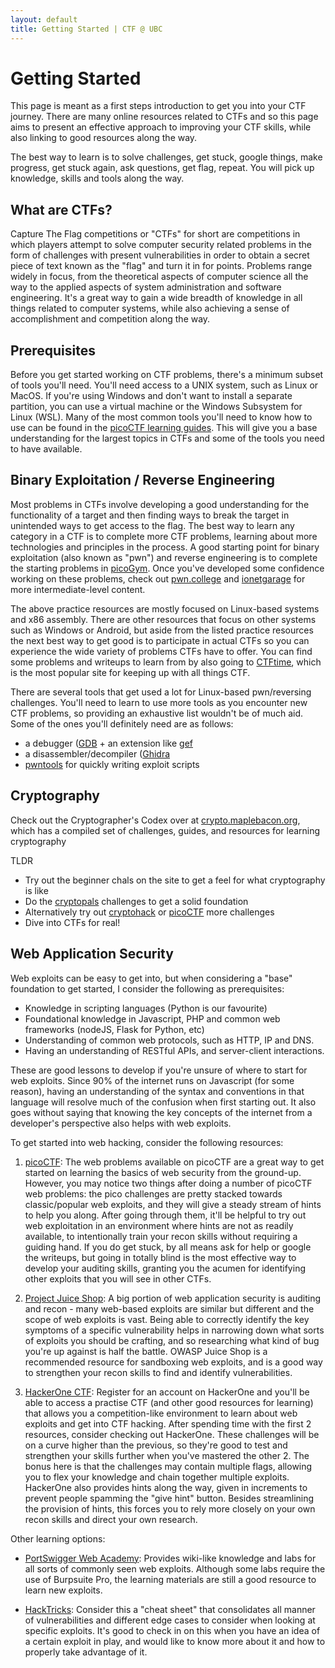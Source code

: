 ```yaml
---
layout: default
title: Getting Started | CTF @ UBC
---
```


# Getting Started

This page is meant as a first steps introduction to get you into your CTF journey. There are many online resources related to CTFs and so this page aims to present an effective approach to improving your CTF skills, while also linking to good resources along the way.

The best way to learn is to solve challenges, get stuck, google things, make progress, get stuck again, ask questions, get flag, repeat. You will pick up knowledge, skills and tools along the way.

## What are CTFs?

Capture The Flag competitions or "CTFs" for short are competitions in which players attempt to solve computer security related problems in the form of challenges with present vulnerabilities in order to obtain a secret piece of text known as the "flag" and turn it in for points. Problems range widely in focus, from the theoretical aspects of computer science all the way to the applied aspects of system administration and software engineering. It's a great way to gain a wide breadth of knowledge in all things related to computer systems, while also achieving a sense of accomplishment and competition along the way.

## Prerequisites

Before you get started working on CTF problems, there's a minimum subset of tools you'll need. You'll need access to a UNIX system, such as Linux or MacOS. If you're using Windows and don't want to install a separate partition, you can use a virtual machine or the Windows Subsystem for Linux (WSL). Many of the most common tools you'll need to know how to use can be found in the [picoCTF learning guides](https://picoctf.org/resources). This will give you a base understanding for the largest topics in CTFs and some of the tools you need to have available.


## Binary Exploitation / Reverse Engineering

Most problems in CTFs involve developing a good understanding for the functionality of a target and then finding ways to break the target in unintended ways to get access to the flag. The best way to learn any category in a CTF is to complete more CTF problems, learning about more technologies and principles in the process. A good starting point for binary exploitation (also known as "pwn") and reverse engineering is to complete the starting problems in [picoGym](https://picoctf.org/index#picogym). Once you've developed some confidence working on these problems, check out [pwn.college](pwn.college) and [ionetgarage](http://io.netgarage.org/) for more intermediate-level content.

The above practice resources are mostly focused on Linux-based systems and x86 assembly. There are other resources that focus on other systems such as Windows or Android, but aside from the listed practice resources the next best way to get good is to participate in actual CTFs so you can experience the wide variety of problems CTFs have to offer. You can find some problems and writeups to learn from by also going to [CTFtime](https://ctftime.org/), which is the most popular site for keeping up with all things CTF.

There are several tools that get used a lot for Linux-based pwn/reversing challenges. You'll need to learn to use more tools as you encounter new CTF problems, so providing an exhaustive list wouldn't be of much aid. Some of the ones you'll definitely need are as follows:
- a debugger ([GDB](https://www.gnu.org/software/gdb/) + an extension like [gef](https://gef.readthedocs.io/en/master/)
- a disassembler/decompiler ([Ghidra](https://ghidra-sre.org/)
- [pwntools](http://docs.pwntools.com/en/stable/) for quickly writing exploit scripts

## Cryptography

Check out the Cryptographer's Codex over at [crypto.maplebacon.org](crypto.maplebacon.org), which has a compiled set of challenges, guides, and resources for learning cryptography

TLDR
- Try out the beginner chals on the site to get a feel for what cryptography is like
- Do the [cryptopals](https://cryptopals.com/) challenges to get a solid foundation 
- Alternatively try out [cryptohack](https://cryptohack.org/) or [picoCTF](https://picoctf.org/) more challenges 
- Dive into CTFs for real!

## Web Application Security

Web exploits can be easy to get into, but when considering a "base" foundation to get started, I consider the following as prerequisites:

- Knowledge in scripting languages (Python is our favourite)
- Foundational knowledge in Javascript, PHP and common web frameworks (nodeJS, Flask for Python, etc)
- Understanding of common web protocols, such as HTTP, IP and DNS.
- Having an understanding of RESTful APIs, and server-client interactions. 

These are good lessons to develop if you're unsure of where to start for web exploits. Since 90% of the internet runs on Javascript (for some reason), having an understanding of the syntax and conventions in that language will resolve much of the confusion when first starting out. It also goes without saying that knowing the key concepts of the internet from a developer's perspective also helps with web exploits.

To get started into web hacking, consider the following resources:

1. [picoCTF](https://picoctf.org/index#picogym): The web problems available on picoCTF are a great way to get started on learning the basics of web security from the ground-up. However, you may notice two things after doing a number of picoCTF web problems: the pico challenges are pretty stacked towards classic/popular web exploits, and they will give a steady stream of hints to help you along. After going through them, it'll be helpful to try out web exploitation in an environment where hints are not as readily available, to intentionally train your recon skills without requiring a guiding hand.  If you do get stuck, by all means ask for help or google the writeups, but going in totally blind is the most effective way to develop your auditing skills, granting you the acumen for identifying other exploits that you will see in other CTFs.

2. [Project Juice Shop](https://owasp.org/www-project-juice-shop/): A big portion of web application security is auditing and recon - many web-based exploits are similar but different and the scope of web exploits is vast. Being able to correctly identify the key symptoms of a specific vulnerability helps in narrowing down what sorts of exploits you should be crafting, and so researching what kind of bug you're up against is half the battle. OWASP Juice Shop is a recommended resource for sandboxing web exploits, and is a good way to strengthen your recon skills to find and identify vulnerabilities.

3. [HackerOne CTF](https://www.hackerone.com/for-hackers/hacker-101): Register for an account on HackerOne and you'll be able to access a practise CTF (and other good resources for learning) that allows you a competition-like environment to learn about web exploits and get into CTF hacking. After spending time with the first 2 resources, consider checking out HackerOne. These challenges will be on a curve higher than the previous, so they're good to test and strengthen your skills further when you've mastered the other 2. The bonus here is that the challenges may contain multiple flags, allowing you to flex your knowledge and chain together multiple exploits. HackerOne also provides hints along the way, given in increments to prevent people spamming the "give hint" button. Besides streamlining the provision of hints, this forces you to rely more closely on your own recon skills and direct your own research. 

Other learning options:
- [PortSwigger Web Academy](https://portswigger.net/web-security): Provides wiki-like knowledge and labs for all sorts of commonly seen web exploits. Although some labs require the use of Burpsuite Pro, the learning materials are still a good resource to learn new exploits. 

- [HackTricks](https://book.hacktricks.xyz/): Consider this a "cheat sheet" that consolidates all manner of vulnerabilities and different edge cases to consider when looking at specific exploits. It's good to check in on this when you have an idea of a certain exploit in play, and would like to know more about it and how to properly take advantage of it. 

